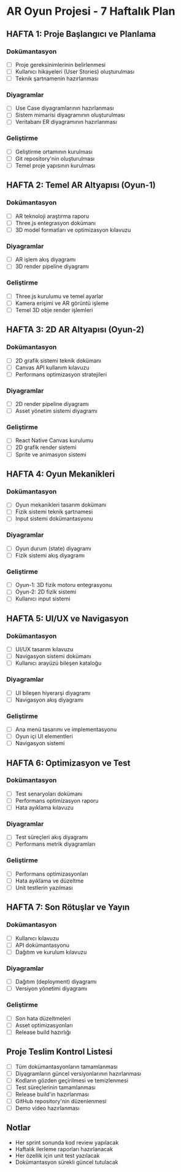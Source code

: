# AR Oyun Projesi - 7 Haftalık Plan

## HAFTA 1: Proje Başlangıcı ve Planlama
### Dokümantasyon
- [ ] Proje gereksinimlerinin belirlenmesi
- [ ] Kullanıcı hikayeleri (User Stories) oluşturulması
- [ ] Teknik şartnamenin hazırlanması

### Diyagramlar
- [ ] Use Case diyagramlarının hazırlanması
- [ ] Sistem mimarisi diyagramının oluşturulması
- [ ] Veritabanı ER diyagramının hazırlanması

### Geliştirme
- [ ] Geliştirme ortamının kurulması
- [ ] Git repository'nin oluşturulması
- [ ] Temel proje yapısının kurulması

## HAFTA 2: Temel AR Altyapısı (Oyun-1)
### Dokümantasyon
- [ ] AR teknoloji araştırma raporu
- [ ] Three.js entegrasyon dokümanı
- [ ] 3D model formatları ve optimizasyon kılavuzu

### Diyagramlar
- [ ] AR işlem akış diyagramı
- [ ] 3D render pipeline diyagramı

### Geliştirme
- [ ] Three.js kurulumu ve temel ayarlar
- [ ] Kamera erişimi ve AR görüntü işleme
- [ ] Temel 3D obje render işlemleri

## HAFTA 3: 2D AR Altyapısı (Oyun-2)
### Dokümantasyon
- [ ] 2D grafik sistemi teknik dokümanı
- [ ] Canvas API kullanım kılavuzu
- [ ] Performans optimizasyon stratejileri

### Diyagramlar
- [ ] 2D render pipeline diyagramı
- [ ] Asset yönetim sistemi diyagramı

### Geliştirme
- [ ] React Native Canvas kurulumu
- [ ] 2D grafik render sistemi
- [ ] Sprite ve animasyon sistemi

## HAFTA 4: Oyun Mekanikleri
### Dokümantasyon
- [ ] Oyun mekanikleri tasarım dokümanı
- [ ] Fizik sistemi teknik şartnamesi
- [ ] Input sistemi dokümantasyonu

### Diyagramlar
- [ ] Oyun durum (state) diyagramı
- [ ] Fizik sistemi akış diyagramı

### Geliştirme
- [ ] Oyun-1: 3D fizik motoru entegrasyonu
- [ ] Oyun-2: 2D fizik sistemi
- [ ] Kullanıcı input sistemi

## HAFTA 5: UI/UX ve Navigasyon
### Dokümantasyon
- [ ] UI/UX tasarım kılavuzu
- [ ] Navigasyon sistemi dokümanı
- [ ] Kullanıcı arayüzü bileşen kataloğu

### Diyagramlar
- [ ] UI bileşen hiyerarşi diyagramı
- [ ] Navigasyon akış diyagramı

### Geliştirme
- [ ] Ana menü tasarımı ve implementasyonu
- [ ] Oyun içi UI elementleri
- [ ] Navigasyon sistemi

## HAFTA 6: Optimizasyon ve Test
### Dokümantasyon
- [ ] Test senaryoları dokümanı
- [ ] Performans optimizasyon raporu
- [ ] Hata ayıklama kılavuzu

### Diyagramlar
- [ ] Test süreçleri akış diyagramı
- [ ] Performans metrik diyagramları

### Geliştirme
- [ ] Performans optimizasyonları
- [ ] Hata ayıklama ve düzeltme
- [ ] Unit testlerin yazılması

## HAFTA 7: Son Rötuşlar ve Yayın
### Dokümantasyon
- [ ] Kullanıcı kılavuzu
- [ ] API dokümantasyonu
- [ ] Dağıtım ve kurulum kılavuzu

### Diyagramlar
- [ ] Dağıtım (deployment) diyagramı
- [ ] Versiyon yönetimi diyagramı

### Geliştirme
- [ ] Son hata düzeltmeleri
- [ ] Asset optimizasyonları
- [ ] Release build hazırlığı

## Proje Teslim Kontrol Listesi
- [ ] Tüm dokümantasyonların tamamlanması
- [ ] Diyagramların güncel versiyonlarının hazırlanması
- [ ] Kodların gözden geçirilmesi ve temizlenmesi
- [ ] Test süreçlerinin tamamlanması
- [ ] Release build'in hazırlanması
- [ ] GitHub repository'nin düzenlenmesi
- [ ] Demo video hazırlanması

## Notlar
- Her sprint sonunda kod review yapılacak
- Haftalık ilerleme raporları hazırlanacak
- Her özellik için unit test yazılacak
- Dokümantasyon sürekli güncel tutulacak
